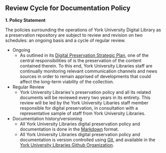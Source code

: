 ## Review Cycle for Documentation Policy

**1. Policy Statement**

The policies surrounding the operations of York University Digital Library as a preservation repository are subject to review and revision on two schedules: an ongoing basis and a cycle of regular review.

* Ongoing
  * As outlined in its [Digital Preservation Strategic Plan](https://digital.library.yorku.ca/documentation/digital-preservation-strategic-plan), one of the central responsibilities of  is the preservation of the content contained therein. To this end, York University Libraries staff are continually monitoring relevant communication channels and news sources in order to remain apprised of developments that could affect the long-term viability of the collection.
* Regular Review
  * York University Libraries's preservation policy and all its related documents will be reviewed every two years in its entirety. This review will be led by the York University Libaries staff member responsible for digital preservation, in consultation with a representative sample of staff from York University Libraries.
* Documentation history/versioning
  * All York University Libraries digital preservation policy and documentation is done in the [Markdown](http://en.wikipedia.org/wiki/Markdown) format.
  * All York University Libraries digital preservation policy and documentation is version controlled using [Git](http://en.wikipedia.org/wiki/Git_%28software%29), and available in the [York University Libraries Github Organization](https://github.com/yorkulibraries/preservation_documentation).
